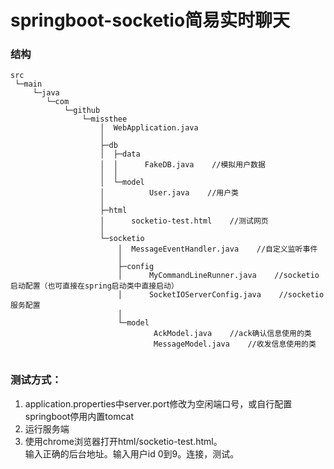 # springboot-socketio简易实时聊天
### 结构
```$xslt
src
 └─main
     └─java
        └─com
            └─github
                └─missthee
                    │  WebApplication.java
                    │
                    ├─db
                    │  ├─data
                    │  │      FakeDB.java    //模拟用户数据
                    │  │
                    │  └─model
                    │          User.java    //用户类
                    │
                    ├─html
                    │      socketio-test.html    //测试网页
                    │
                    └─socketio
                        │  MessageEventHandler.java    //自定义监听事件
                        │
                        ├─config
                        │      MyCommandLineRunner.java    //socketio启动配置（也可直接在spring启动类中直接启动）
                        │      SocketIOServerConfig.java    //socketio服务配置
                        │
                        └─model
                                AckModel.java    //ack确认信息使用的类
                                MessageModel.java    //收发信息使用的类
      
```

### 测试方式：  
1. application.properties中server.port修改为空闲端口号，或自行配置springboot停用内置tomcat
2. 运行服务端
3. 使用chrome浏览器打开html/socketio-test.html。  
  输入正确的后台地址。输入用户id  0到9。连接，测试。